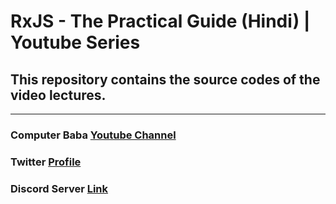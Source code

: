 # RxJS - The Practical Guide (Hindi) | Youtube Series

## This repository contains the source codes of the video lectures.

---

### Computer Baba [Youtube Channel](https://www.youtube.com/c/ComputerBabaOfficial)

### Twitter [Profile](https://twitter.com/akacomputerbaba)

### Discord Server [Link](https://discord.gg/9V4VTDM)
